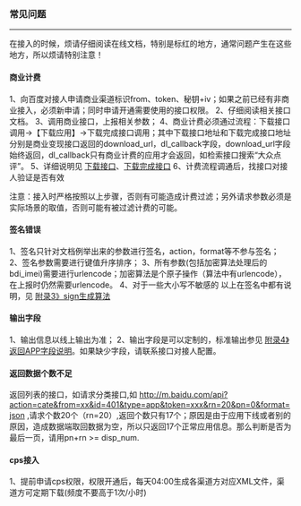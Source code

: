 ### 常见问题 ###
------------
在接入的时候，烦请仔细阅读在线文档，特别是标红的地方，通常问题产生在这些地方，所以烦请特别注意！

#### 商业计费 ####
1、向百度对接人申请商业渠道标识from、token、秘钥+iv；如果之前已经有非商业接入，必须新申请；同时申请开通需要使用的接口权限。
2、仔细阅读相关接口文档。
3、调用商业接口，上报相关参数；
4、商业计费必须通过流程：下载接口调用->【下载应用】->下载完成接口调用；其中下载接口地址和下载完成接口地址分别是商业变现接口返回的download_url，dl_callback字段，download_url字段始终返回，dl_callback只有商业计费的应用才会返回，如检索接口搜索“大众点评”。
5、详细说明见 [下载接口](/api?bdi_docs=1&action=intro&source=intro_redirect "数据接口》下载接口")、[下载完成接口](/api?bdi_docs=1&action=intro&source=intro_dlcallback "数据接口》下载完成接口")
6、计费流程调通后，找接口对接人验证是否有效


注意：<red>接入时严格按照以上步骤，否则有可能造成计费过滤；另外请求参数必须是实际场景的取值，否则可能有被过滤计费的可能。</red>

#### 签名错误 ####
1、签名只针对文档例举出来的参数进行签名，action，format等不参与签名；
2、签名参数需要进行键值升序排序；
3、所有参数(包括加密算法处理后的bdi_imei)需要进行urlencode；加密算法是个原子操作（算法中有urlencode），在上报时仍然需要urlencode。
4、对于一些大小写不敏感的
以上在签名中都有说明，见 [附录3》sign生成算法](/api?bdi_docs=1&action=intro&source=intro_extrainfo3 "附录3》sign生成算法")

#### 输出字段 ####
1、输出信息以线上输出为准；
2、输出字段是可以定制的，标准输出参见 [附录4》返回APP字段说明](/api?bdi_docs=1&action=intro&source=intro_extrainfo4 "附录4》返回APP字段说明")。如果缺少字段，请联系接口对接人配置。

#### 返回数据个数不足 ####
返回列表的接口，如请求分类接口,如 http://m.baidu.com/api?action=cate&from=xx&id=401&type=app&token=xxx&rn=20&pn=0&format=json ,请求个数20个（rn=20）,返回个数只有17个；原因是由于应用下线或者别的原因，造成数据端取回数据为空，所以只返回17个正常应用信息。那么判断是否为最后一页，请用pn+rn >= disp_num.

#### cps接入 ####
1、提前申请cps权限，权限开通后，每天04:00生成各渠道方对应XML文件，渠道方可定期下载(频度不要高于1次/小时)
